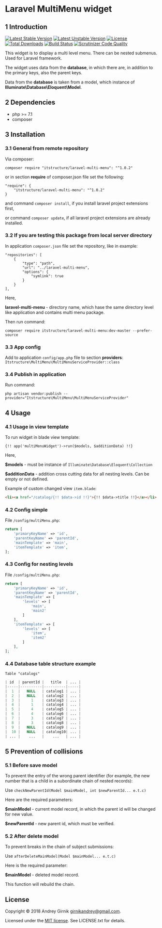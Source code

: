 Laravel MultiMenu widget
==============

1 Introduction
----------------------------

[![Latest Stable Version](https://poser.pugx.org/itstructure/laravel-multi-menu/v/stable)](https://packagist.org/packages/itstructure/laravel-multi-menu)
[![Latest Unstable Version](https://poser.pugx.org/itstructure/laravel-multi-menu/v/unstable)](https://packagist.org/packages/itstructure/laravel-multi-menu)
[![License](https://poser.pugx.org/itstructure/laravel-multi-menu/license)](https://packagist.org/packages/itstructure/laravel-multi-menu)
[![Total Downloads](https://poser.pugx.org/itstructure/laravel-multi-menu/downloads)](https://packagist.org/packages/itstructure/laravel-multi-menu)
[![Build Status](https://scrutinizer-ci.com/g/itstructure/laravel-multi-menu/badges/build.png?b=master)](https://scrutinizer-ci.com/g/itstructure/laravel-multi-menu/build-status/master)
[![Scrutinizer Code Quality](https://scrutinizer-ci.com/g/itstructure/laravel-multi-menu/badges/quality-score.png?b=master)](https://scrutinizer-ci.com/g/itstructure/laravel-multi-menu/?branch=master)

This widget is to display a multi level menu. There can be nested submenus. Used for Laravel framework.

The widget uses data from the **database**, in which there are, in addition to the primary keys, also the parent keys.

Data from the **database** is taken from a model, which instance of **Illuminate\Database\Eloquent\Model**.

2 Dependencies
----------------------------

- php >= 7.1
- composer

3 Installation
----------------------------

### 3.1 General from remote repository

Via composer:

```composer require "itstructure/laravel-multi-menu": "^1.0.2"```

or in section **require** of composer.json file set the following:
```
"require": {
    "itstructure/laravel-multi-menu": "^1.0.2"
}
```
and command ```composer install```, if you install laravel project extensions first,

or command ```composer update```, if all laravel project extensions are already installed.

### 3.2 If you are testing this package from local server directory

In application ```composer.json``` file set the repository, like in example:

```
"repositories": [
    {
        "type": "path",
        "url": "../laravel-multi-menu",
        "options": {
            "symlink": true
        }
    }
],
```

Here,

**laravel-multi-menu** - directory name, which hase the same directory level like application and contains multi menu package.

Then run command:

```composer require itstructure/laravel-multi-menu:dev-master --prefer-source```

### 3.3 App config

Add to application ```config/app.php``` file to section **providers**: ```Itstructure\MultiMenu\MultiMenuServiceProvider::class```

### 3.4 Publish in application

Run command:

```php artisan vendor:publish --provider="Itstructure\MultiMenu\MultiMenuServiceProvider"```

## 4 Usage

### 4.1 Usage in view template

To run widget in blade view template:

```blade
{!! app('multiMenuWidget')->run($models, $additionData) !!}
```

Here,

**$models** - must be instance of ```Illuminate\Database\Eloquent\Collection```

**$additionData** - addition cross cutting data for all nesting levels. Can be empty or not defined.

Example of custom changed view ```item.blade```:
```html
<li><a href="/catalog/{!! $data->id !!}">{!! $data->title !!}</a></li>
```

### 4.2 Config simple

File ```/config/multiMenu.php```:
```php
return [
    'primaryKeyName' => 'id',
    'parentKeyName' => 'parentId',
    'mainTemplate' => 'main',
    'itemTemplate' => 'item',
];
```

### 4.3 Config for nesting levels

File ```/config/multiMenu.php```:
```php
return [
    'primaryKeyName' => 'id',
    'parentKeyName' => 'parentId',
    'mainTemplate' => [
        'levels' => [
            'main',
            'main2'
        ]
    ],
    'itemTemplate' => [
        'levels' => [
            'item',
            'item2'
        ]
    ],
];
```

### 4.4 Database table structure example

```Table "catalogs"```

```php
| id  | parentId |   title  | ... |
|-----|----------|----------|-----|
|  1  |   NULL   | catalog1 | ... |
|  2  |   NULL   | catalog2 | ... |
|  3  |     1    | catalog3 | ... |
|  4  |     1    | catalog4 | ... |
|  5  |     4    | catalog5 | ... |
|  6  |     4    | catalog6 | ... |
|  7  |     3    | catalog7 | ... |
|  8  |     3    | catalog8 | ... |
|  9  |   NULL   | catalog9 | ... |
|  10 |   NULL   | catalog10| ... |
| ... |    ...   |    ...   | ... |
```

## 5 Prevention of collisions

### 5.1 Before save model

To prevent the entry of the wrong parent identifier (for example, the new number that is a child in a subordinate chain of nested records):

Use ```checkNewParentId(Model $mainModel, int $newParentId... e.t.c)```

Here are the required parameters:

**$mainModel** - current model record, in which the parent id will be changed for new value.

**$newParentId** - new parent id, which must be verified.

### 5.2 After delete model

To prevent breaks in the chain of subject submissions:

Use ```afterDeleteMainModel(Model $mainModel... e.t.c)```

Here is the required parameter:

**$mainModel** - deleted model record.

This function will rebuild the chain.

License
----------------------------

Copyright © 2018 Andrey Girnik girnikandrey@gmail.com.

Licensed under the [MIT license](http://opensource.org/licenses/MIT). See LICENSE.txt for details.
